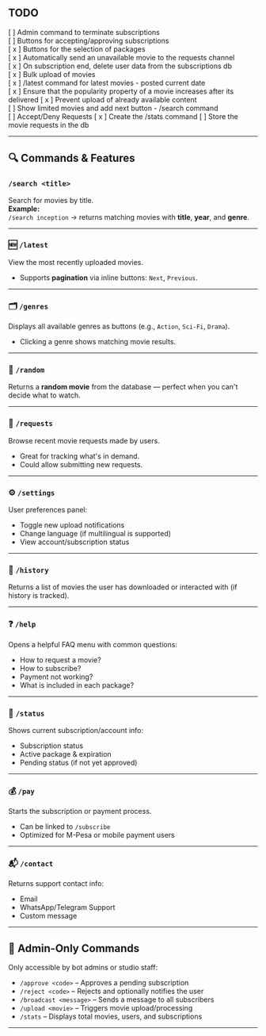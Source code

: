 ## TODO

[ ] Admin command to terminate subscriptions  
[ ] Buttons for accepting/approving subscriptions  
[ x ] Buttons for the selection of packages  
[ x ] Automatically send an unavailable movie to the requests channel  
[ x ] On subscription end, delete user data from the subscriptions db  
[ x ] Bulk upload of movies  
[ x ] /latest command for latest movies - posted current date  
[ x ] Ensure that the popularity property of a movie increases after its delivered
[ x ] Prevent upload of already available content  
[ ] Show limited movies and add next button - /search command  
[ ] Accept/Deny Requests
[ x ] Create the /stats command
[ ] Store the movie requests in the db

[//]: # "# 🎬 MovieBot – Your Smart Movie Assistant"
[//]: # "MovieBot helps users discover, request, and manage movies through a clean chat interface (like Telegram or web). It's built for simplicity, smart search, and scalable user interaction."

---

## 🔍 Commands & Features

### `/search <title>`

Search for movies by title.  
**Example:**  
`/search inception` → returns matching movies with **title**, **year**, and **genre**.

---

### 🆕 `/latest`

View the most recently uploaded movies.

- Supports **pagination** via inline buttons: `Next`, `Previous`.

---

### 🗂 `/genres`

Displays all available genres as buttons (e.g., `Action`, `Sci-Fi`, `Drama`).

- Clicking a genre shows matching movie results.

---

### 🔖 `/random`

Returns a **random movie** from the database — perfect when you can't decide what to watch.

---

### 📁 `/requests`

Browse recent movie requests made by users.

- Great for tracking what's in demand.
- Could allow submitting new requests.

---

### ⚙️ `/settings`

User preferences panel:

- Toggle new upload notifications
- Change language (if multilingual is supported)
- View account/subscription status

---

### 📆 `/history`

Returns a list of movies the user has downloaded or interacted with (if history is tracked).

---

### ❓ `/help`

Opens a helpful FAQ menu with common questions:

- How to request a movie?
- How to subscribe?
- Payment not working?
- What is included in each package?

---

### 🧾 `/status`

Shows current subscription/account info:

- Subscription status
- Active package & expiration
- Pending status (if not yet approved)

---

### 💰 `/pay`

Starts the subscription or payment process.

- Can be linked to `/subscribe`
- Optimized for M-Pesa or mobile payment users

---

### 📬 `/contact`

Returns support contact info:

- Email
- WhatsApp/Telegram Support
- Custom message

---

## 👑 Admin-Only Commands

Only accessible by bot admins or studio staff:

- `/approve <code>` – Approves a pending subscription
- `/reject <code>` – Rejects and optionally notifies the user
- `/broadcast <message>` – Sends a message to all subscribers
- `/upload <movie>` – Triggers movie upload/processing
- `/stats` – Displays total movies, users, and subscriptions

---
